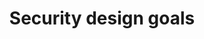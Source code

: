 ---
lang: en
layout: doc
permalink: /doc/security-design-goals/
redirect_from:
- /security/goals/
- /doc/security-goals/
- /en/doc/security-goals/
- /doc/SecurityGoals/
- /wiki/SecurityGoals/
redirect_to: https://doc.qubes-os.org/en/latest/developer/system/security-design-goals.html
ref: 210
title: Security design goals
---